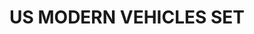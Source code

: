 ---
title: "US MODERN VEHICLES SET"
price: "TBA"
desc: "Opis nije dostupan"
img_path: "/assets/img/A.MIG-7410.jpg"
brand: AMMO
available: true
cat: "weathering"
subcat: "WEATHERING SETS"
subsubcat: "SS"
---